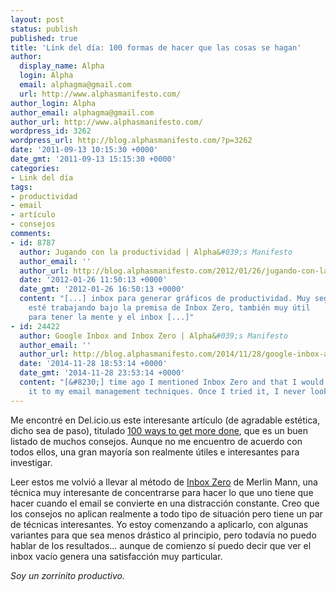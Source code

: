 ```yaml
---
layout: post
status: publish
published: true
title: 'Link del día: 100 formas de hacer que las cosas se hagan'
author:
  display_name: Alpha
  login: Alpha
  email: alphagma@gmail.com
  url: http://www.alphasmanifesto.com/
author_login: Alpha
author_email: alphagma@gmail.com
author_url: http://www.alphasmanifesto.com/
wordpress_id: 3262
wordpress_url: http://blog.alphasmanifesto.com/?p=3262
date: '2011-09-13 10:15:30 +0000'
date_gmt: '2011-09-13 15:15:30 +0000'
categories:
- Link del día
tags:
- productividad
- email
- artículo
- consejos
comments:
- id: 8787
  author: Jugando con la productividad | Alpha&#039;s Manifesto
  author_email: ''
  author_url: http://blog.alphasmanifesto.com/2012/01/26/jugando-con-la-productividad/
  date: '2012-01-26 11:50:13 +0000'
  date_gmt: '2012-01-26 16:50:13 +0000'
  content: "[...] inbox para generar gráficos de productividad. Muy seguramente
    esté trabajando bajo la premisa de Inbox Zero, también muy útil
    para tener la mente y el inbox [...]"
- id: 24422
  author: Google Inbox and Inbox Zero | Alpha&#039;s Manifesto
  author_email: ''
  author_url: http://blog.alphasmanifesto.com/2014/11/28/google-inbox-and-inbox-zero/
  date: '2014-11-28 18:53:14 +0000'
  date_gmt: '2014-11-28 23:53:14 +0000'
  content: "[&#8230;] time ago I mentioned Inbox Zero and that I would try applying
    it to my email management techniques. Once I tried it, I never looked [&#8230;]"
---
```


Me encontré en Del.icio.us este interesante artículo (de agradable estética, dicho sea de paso), titulado [100 ways to get more done](http://regardingwork.com/2011/09/01/100-ways-to-get-more-done/), que es un buen listado de muchos consejos. Aunque no me encuentro de acuerdo con todos ellos, una gran mayoría son realmente útiles e interesantes para investigar.

Leer estos me volvió a llevar al método de [Inbox Zero](http://inboxzero.com/) de Merlin Mann, una técnica muy interesante de concentrarse para hacer lo que uno tiene que hacer cuando el email se convierte en una distracción constante. Creo que los consejos no aplican realmente a todo tipo de situación pero tiene un par de técnicas interesantes. Yo estoy comenzando a aplicarlo, con algunas variantes para que sea menos drástico al principio, pero todavía no puedo hablar de los resultados... aunque de comienzo sí puedo decir que ver el inbox vacío genera una satisfacción muy particular.

_Soy un zorrinito productivo._

